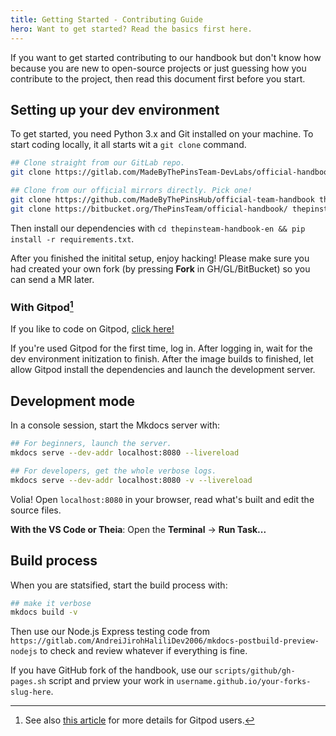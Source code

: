 ```yaml
---
title: Getting Started - Contributing Guide
hero: Want to get started? Read the basics first here.
---
```

If you want to get started contributing to our handbook but don't know how because you are new to open-source projects or
just guessing how you contribute to the project, then read this document first before you start.

## Setting up your dev environment

To get started, you need Python 3.x and Git installed on your machine. To start coding locally, it all
starts wit a `git clone` command.

```bash
## Clone straight from our GitLab repo.
git clone https://gitlab.com/MadeByThePinsTeam-DevLabs/official-handbook thepinsteam-handbook-en

## Clone from our official mirrors directly. Pick one!
git clone https://github.com/MadeByThePinsHub/official-team-handbook thepinsteam-handbook-en
git clone https://bitbucket.org/ThePinsTeam/official-handbook/ thepinsteam-handbook-en
```

Then install our dependencies with `cd thepinsteam-handbook-en && pip install -r requirements.txt`.

After you finished the initital setup, enjoy hacking! Please make sure you had created your own fork (by pressing **Fork** in GH/GL/BitBucket) so you
can send a MR later.

### With Gitpod[^1]

If you like to code on Gitpod, [click here!](https://gitpod.io/#https://gitlab.com/MadeByThePinsTeam-DevLabs/official-handbook)

If you're used Gitpod for the first time, log in. After logging in, wait for the dev environment initization to finish.
After the image builds to finished, let allow Gitpod install the dependencies and launch the development server.

## Development mode

In a console session, start the Mkdocs server with:

```bash
## For beginners, launch the server.
mkdocs serve --dev-addr localhost:8080 --livereload

## For developers, get the whole verbose logs.
mkdocs serve --dev-addr localhost:8080 -v --livereload
```

Volia! Open `localhost:8080` in your browser, read what's built and edit the source files.

**With the VS Code or Theia**: Open the **Terminal** -> **Run Task...**

## Build process

When you are statsified, start the build process with:

```bash
## make it verbose
mkdocs build -v
```

Then use our Node.js Express testing code from `https://gitlab.com/AndreiJirohHaliliDev2006/mkdocs-postbuild-preview-nodejs` to check and review whatever if
everything is fine.

If you have GitHub fork of the handbook, use our `scripts/github/gh-pages.sh` script and prview your work in `username.github.io/your-forks-slug-here`.

[^1]: See also [this article](using-gitpod) for more details for Gitpod users.
